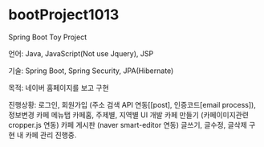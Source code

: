# bootProject1013
Spring Boot Toy Project

언어: Java, JavaScript(Not use Jquery), JSP

기술: Spring Boot, Spring Security, JPA(Hibernate)

목적: 네이버 홈페이지를 보고 구현

진행상황: 
          로그인, 회원가입 (주소 검색 API 연동[[post], 인증코드[email process]), 정보변경
          카페 메뉴탭
               카페홈, 주제별, 지역별 UI 개발
          카페 만들기 (카페이미지관련 cropper.js 연동)
          카페 게시판 (naver smart-editor 연동)
                      글쓰기, 글수정, 글삭제 구현
          내 카페 관리 진행중.            
               


